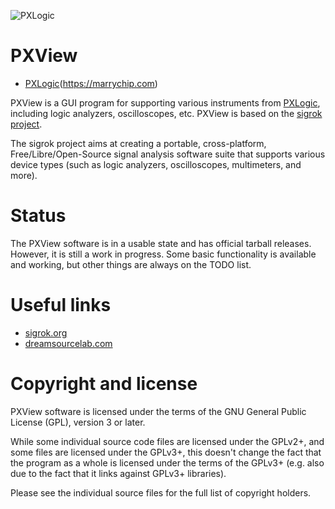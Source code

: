 ![PXLogic](PXView/icons/logo.svg)


# PXView 
- [PXLogic](https://marrychip.com)(https://marrychip.com)

PXView is a GUI program for supporting various instruments from [PXLogic](https://github.com/PXLogic/PXView), including logic analyzers, oscilloscopes, etc. PXView is based on the [sigrok project](https://sigrok.org).

The sigrok project aims at creating a portable, cross-platform, Free/Libre/Open-Source signal analysis software suite that supports various device types (such as logic analyzers, oscilloscopes, multimeters, and more).

# Status

The PXView software is in a usable state and has official tarball releases. However, it is still a work in progress. Some basic functionality is available and working, but other things are always on the TODO list.

# Useful links

- [sigrok.org](https://sigrok.org)
- [dreamsourcelab.com](https://www.dreamsourcelab.com)


# Copyright and license

PXView software is licensed under the terms of the GNU General Public License
(GPL), version 3 or later.

While some individual source code files are licensed under the GPLv2+, and
some files are licensed under the GPLv3+, this doesn't change the fact that
the program as a whole is licensed under the terms of the GPLv3+ (e.g. also
due to the fact that it links against GPLv3+ libraries).

Please see the individual source files for the full list of copyright holders.
